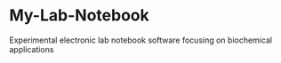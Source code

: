 My-Lab-Notebook
===============

Experimental electronic lab notebook software focusing on biochemical applications
